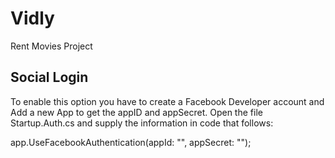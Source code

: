 # Vidly
Rent Movies Project

## Social Login
To enable this option you have to create a Facebook Developer account and Add a new App to get the appID and appSecret.
Open the file Startup.Auth.cs and supply the information in code that follows:

app.UseFacebookAuthentication(appId: "", appSecret: "");
